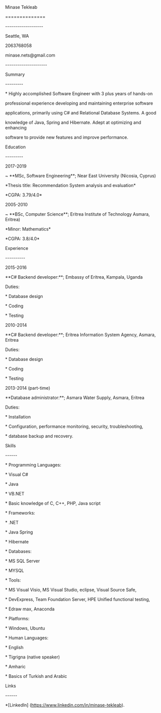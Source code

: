 Minase Tekleab

==============

\-------------------

Seattle, WA

2063768058

minase.nets\@gmail.com

\---------------------

Summary

\---------

\* Highly accomplished Software Engineer with 3 plus years of hands-on

professional experience developing and maintaining enterprise software

applications, primarily using C\# and Relational Database Systems. A good

knowledge of Java, Spring and Hibernate. Adept at optimizing and enhancing

software to provide new features and improve performance. 

Education

\---------

2017-2019

~   \*\*MSc, Software Engineering\*\*; Near East University (Nicosia, Cyprus)

\*Thesis title: Recommendation System analysis and evaluation\*

\*CGPA: 3.79/4.0\*

2005-2010

~   \*\*BSc, Computer Science\*\*; Eritrea Institute of Technology Asmara,
    Eritrea)

\*Minor: Mathematics\*

\*CGPA: 3.8/4.0\*

Experience

\----------

2015-2016

\*\*C\# Backend developer:\*\*; Embassy of Eritrea, Kampala, Uganda

Duties:

\* Database design

\* Coding

\* Testing

2010-2014

\*\*C\# Backend developer:\*\*; Eritrea Information System Agency, Asmara,
Eritrea

Duties:

\* Database design

\* Coding

\* Testing

2013-2014 (part-time)

\*\*Database administrator:\*\*; Asmara Water Supply, Asmara, Eritrea

Duties:

\* Installation

\* Configuration, performance monitoring, security, troubleshooting,

\* database backup and recovery.

Skills

\------

\* Programming Languages:

\* Visual C\#

\* Java

\* VB.NET

\* Basic knowledge of C, C++, PHP, Java script

\* Frameworks:

\* .NET

\* Java Spring

\* Hibernate

\* Databases:

\* MS SQL Server

\* MYSQL

\* Tools:

\* MS Visual Visio, MS Visual Studio, eclipse, Visual Source Safe,

\* DevExpress, Team Foundation Server, HPE Unified functional testing,

\* Edraw max, Anaconda

\* Platforms:

\* Windows, Ubuntu

\* Human Languages:

\* English

\* Tigrigna (native speaker)

\* Amharic

\* Basics of Turkish and Arabic

Links

\------

\*[LinkedIn] (https://www.linkedin.com/in/minase-tekleab).
